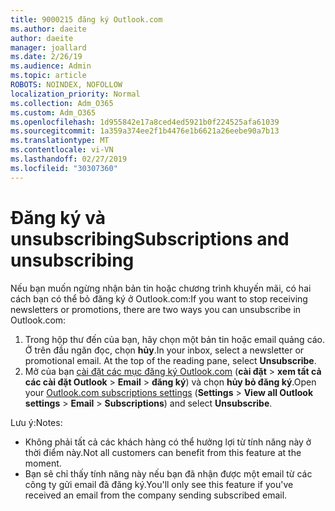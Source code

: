 ```yaml
---
title: 9000215 đăng ký Outlook.com
ms.author: daeite
author: daeite
manager: joallard
ms.date: 2/26/19
ms.audience: Admin
ms.topic: article
ROBOTS: NOINDEX, NOFOLLOW
localization_priority: Normal
ms.collection: Adm_O365
ms.custom: Adm_O365
ms.openlocfilehash: 1d955842e17a8ced4ed5921b0f224525afa61039
ms.sourcegitcommit: 1a359a374ee2f1b4476e1b6621a26eebe90a7b13
ms.translationtype: MT
ms.contentlocale: vi-VN
ms.lasthandoff: 02/27/2019
ms.locfileid: "30307360"
---
```

# <a name="subscriptions-and-unsubscribing"></a><span data-ttu-id="06077-102">Đăng ký và unsubscribing</span><span class="sxs-lookup"><span data-stu-id="06077-102">Subscriptions and unsubscribing</span></span>

<span data-ttu-id="06077-103">Nếu bạn muốn ngừng nhận bản tin hoặc chương trình khuyến mãi, có hai cách bạn có thể bỏ đăng ký ở Outlook.com:</span><span class="sxs-lookup"><span data-stu-id="06077-103">If you want to stop receiving newsletters or promotions, there are two ways you can unsubscribe in Outlook.com:</span></span>

1. <span data-ttu-id="06077-p101">Trong hộp thư đến của bạn, hãy chọn một bản tin hoặc email quảng cáo. Ở trên đầu ngăn đọc, chọn **hủy**.</span><span class="sxs-lookup"><span data-stu-id="06077-p101">In your inbox, select a newsletter or promotional email. At the top of the reading pane, select **Unsubscribe**.</span></span>
2. <span data-ttu-id="06077-106">Mở của bạn [cài đặt các mục đăng ký Outlook.com](https://outlook.live.com/mail/options/mail/brandsSubscriptions) (**cài đặt** > **xem tất cả các cài đặt Outlook** > **Email** > **đăng ký**) và chọn **hủy bỏ đăng ký**.</span><span class="sxs-lookup"><span data-stu-id="06077-106">Open your [Outlook.com subscriptions settings](https://outlook.live.com/mail/options/mail/brandsSubscriptions) (**Settings** > **View all Outlook settings** > **Email** > **Subscriptions**) and select **Unsubscribe**.</span></span>

<span data-ttu-id="06077-107">Lưu ý:</span><span class="sxs-lookup"><span data-stu-id="06077-107">Notes:</span></span>

- <span data-ttu-id="06077-108">Không phải tất cả các khách hàng có thể hưởng lợi từ tính năng này ở thời điểm này.</span><span class="sxs-lookup"><span data-stu-id="06077-108">Not all customers can benefit from this feature at the moment.</span></span>
- <span data-ttu-id="06077-109">Bạn sẽ chỉ thấy tính năng này nếu bạn đã nhận được một email từ các công ty gửi email đã đăng ký.</span><span class="sxs-lookup"><span data-stu-id="06077-109">You'll only see this feature if you've received an email from the company sending subscribed email.</span></span>